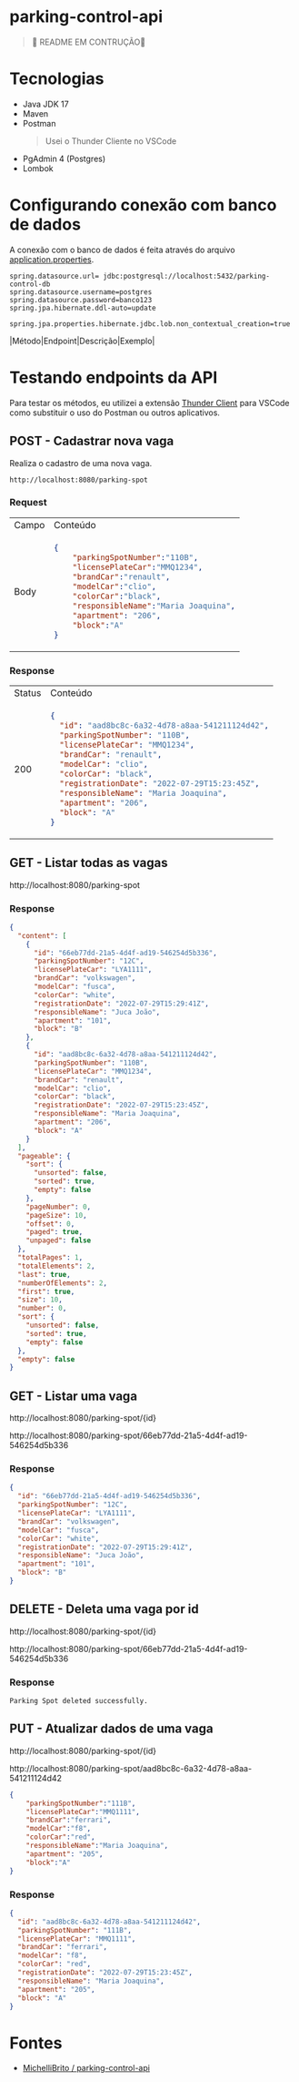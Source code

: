 # parking-control-api
 
> 🚧 README EM CONTRUÇÃO🚧

# Tecnologias

- Java JDK 17
- Maven
- Postman
    > Usei o Thunder Cliente no VSCode
- PgAdmin 4 (Postgres)
- Lombok

# Configurando conexão com banco de dados

A conexão com o banco de dados é feita através do arquivo [application.properties](parking-control/src/main/resources/application.properties).

```properties
spring.datasource.url= jdbc:postgresql://localhost:5432/parking-control-db
spring.datasource.username=postgres
spring.datasource.password=banco123
spring.jpa.hibernate.ddl-auto=update

spring.jpa.properties.hibernate.jdbc.lob.non_contextual_creation=true
```

|Método|Endpoint|Descrição|Exemplo|

# Testando endpoints da API

Para testar os métodos, eu utilizei a extensão [Thunder Client](https://marketplace.visualstudio.com/items?itemName=rangav.vscode-thunder-client) para VSCode como substituir o uso do Postman ou outros aplicativos.

## POST - Cadastrar nova vaga

Realiza o cadastro de uma nova vaga.
```
http://localhost:8080/parking-spot
```
### Request

<table>
<tr>
<td> Campo </td> <td> Conteúdo </td>
</tr>
<tr>
<td> Body </td>
<td>
    
```json
{
    "parkingSpotNumber":"110B",
    "licensePlateCar":"MMQ1234",
    "brandCar":"renault",
    "modelCar":"clio",
    "colorCar":"black",
    "responsibleName":"Maria Joaquina",
    "apartment": "206",
    "block":"A"
}
```
</td>
</tr>
</table>

### Response

<table>
<tr>
<td> Status </td> <td> Conteúdo </td>
</tr>
<tr>
<td> 200 </td>
<td>
    
```json
{
  "id": "aad8bc8c-6a32-4d78-a8aa-541211124d42",
  "parkingSpotNumber": "110B",
  "licensePlateCar": "MMQ1234",
  "brandCar": "renault",
  "modelCar": "clio",
  "colorCar": "black",
  "registrationDate": "2022-07-29T15:23:45Z",
  "responsibleName": "Maria Joaquina",
  "apartment": "206",
  "block": "A"
}
```
</td>
</tr>
</table>

## GET - Listar todas as vagas

http://localhost:8080/parking-spot

### Response 

```json
{
  "content": [
    {
      "id": "66eb77dd-21a5-4d4f-ad19-546254d5b336",
      "parkingSpotNumber": "12C",
      "licensePlateCar": "LYA1111",
      "brandCar": "volkswagen",
      "modelCar": "fusca",
      "colorCar": "white",
      "registrationDate": "2022-07-29T15:29:41Z",
      "responsibleName": "Juca João",
      "apartment": "101",
      "block": "B"
    },
    {
      "id": "aad8bc8c-6a32-4d78-a8aa-541211124d42",
      "parkingSpotNumber": "110B",
      "licensePlateCar": "MMQ1234",
      "brandCar": "renault",
      "modelCar": "clio",
      "colorCar": "black",
      "registrationDate": "2022-07-29T15:23:45Z",
      "responsibleName": "Maria Joaquina",
      "apartment": "206",
      "block": "A"
    }
  ],
  "pageable": {
    "sort": {
      "unsorted": false,
      "sorted": true,
      "empty": false
    },
    "pageNumber": 0,
    "pageSize": 10,
    "offset": 0,
    "paged": true,
    "unpaged": false
  },
  "totalPages": 1,
  "totalElements": 2,
  "last": true,
  "numberOfElements": 2,
  "first": true,
  "size": 10,
  "number": 0,
  "sort": {
    "unsorted": false,
    "sorted": true,
    "empty": false
  },
  "empty": false
}
```

## GET - Listar uma vaga

http://localhost:8080/parking-spot/{id}

http://localhost:8080/parking-spot/66eb77dd-21a5-4d4f-ad19-546254d5b336

### Response

```json
{
  "id": "66eb77dd-21a5-4d4f-ad19-546254d5b336",
  "parkingSpotNumber": "12C",
  "licensePlateCar": "LYA1111",
  "brandCar": "volkswagen",
  "modelCar": "fusca",
  "colorCar": "white",
  "registrationDate": "2022-07-29T15:29:41Z",
  "responsibleName": "Juca João",
  "apartment": "101",
  "block": "B"
}
```

## DELETE - Deleta uma vaga por id

http://localhost:8080/parking-spot/{id}

http://localhost:8080/parking-spot/66eb77dd-21a5-4d4f-ad19-546254d5b336

### Response

```
Parking Spot deleted successfully.
```

## PUT - Atualizar dados de uma vaga

http://localhost:8080/parking-spot/{id}

http://localhost:8080/parking-spot/aad8bc8c-6a32-4d78-a8aa-541211124d42

```json
{
    "parkingSpotNumber":"111B",
    "licensePlateCar":"MMQ1111",
    "brandCar":"ferrari",
    "modelCar":"f8",
    "colorCar":"red",
    "responsibleName":"Maria Joaquina",
    "apartment": "205",
    "block":"A"
}
```
### Response

```json
{
  "id": "aad8bc8c-6a32-4d78-a8aa-541211124d42",
  "parkingSpotNumber": "111B",
  "licensePlateCar": "MMQ1111",
  "brandCar": "ferrari",
  "modelCar": "f8",
  "colorCar": "red",
  "registrationDate": "2022-07-29T15:23:45Z",
  "responsibleName": "Maria Joaquina",
  "apartment": "205",
  "block": "A"
}
```

# Fontes

- [MichelliBrito
/
parking-control-api](https://github.com/MichelliBrito/parking-control-api)